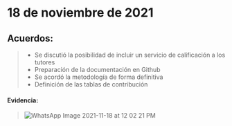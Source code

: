 # 18 de noviembre de 2021
## Acuerdos:
>- Se discutió la posibilidad de incluir un servicio de calificación a los tutores
>- Preparación de la documentación en Github
>- Se acordó la metodología de forma definitiva
>- Definición de las tablas de contribución
#### Evidencia:
> ![WhatsApp Image 2021-11-18 at 12 02 21 PM](https://user-images.githubusercontent.com/89328280/142516147-29da612f-4743-46a9-8efc-c081cfdd5263.jpeg)
